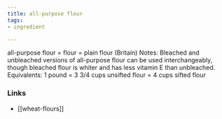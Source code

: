 ```yaml
---
title: all-purpose flour
tags:
- ingredient

---
```

all-purpose flour = flour = plain flour (Britain) Notes: Bleached and unbleached versions of all-purpose flour can be used interchangeably, though bleached flour is whiter and has less vitamin E than unbleached. Equivalents: 1 pound = 3 3/4 cups unsifted flour = 4 cups sifted flour

### Links

* [[wheat-flours]]
